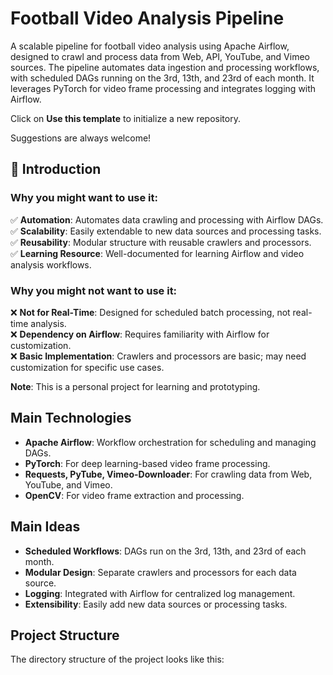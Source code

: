 # Football Video Analysis Pipeline

A scalable pipeline for football video analysis using Apache Airflow, designed to crawl and process data from Web, API, YouTube, and Vimeo sources. The pipeline automates data ingestion and processing workflows, with scheduled DAGs running on the 3rd, 13th, and 23rd of each month. It leverages PyTorch for video frame processing and integrates logging with Airflow.

Click on **Use this template** to initialize a new repository.

Suggestions are always welcome!

## 📌 Introduction

### Why you might want to use it:
✅ **Automation**: Automates data crawling and processing with Airflow DAGs.  
✅ **Scalability**: Easily extendable to new data sources and processing tasks.  
✅ **Reusability**: Modular structure with reusable crawlers and processors.  
✅ **Learning Resource**: Well-documented for learning Airflow and video analysis workflows.

### Why you might not want to use it:
❌ **Not for Real-Time**: Designed for scheduled batch processing, not real-time analysis.  
❌ **Dependency on Airflow**: Requires familiarity with Airflow for customization.  
❌ **Basic Implementation**: Crawlers and processors are basic; may need customization for specific use cases.

**Note**: This is a personal project for learning and prototyping.

## Main Technologies
- **Apache Airflow**: Workflow orchestration for scheduling and managing DAGs.
- **PyTorch**: For deep learning-based video frame processing.
- **Requests, PyTube, Vimeo-Downloader**: For crawling data from Web, YouTube, and Vimeo.
- **OpenCV**: For video frame extraction and processing.

## Main Ideas
- **Scheduled Workflows**: DAGs run on the 3rd, 13th, and 23rd of each month.
- **Modular Design**: Separate crawlers and processors for each data source.
- **Logging**: Integrated with Airflow for centralized log management.
- **Extensibility**: Easily add new data sources or processing tasks.

## Project Structure
The directory structure of the project looks like this:
